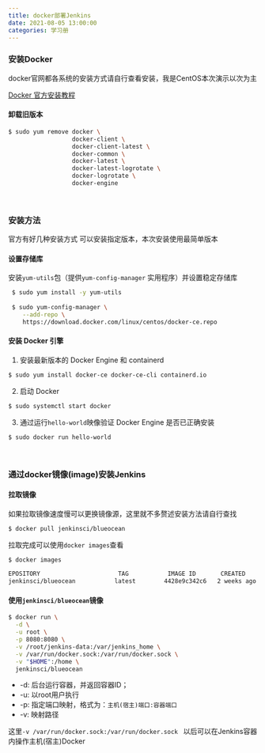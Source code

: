 ```yaml
---
title: docker部署Jenkins
date: 2021-08-05 13:00:00
categories: 学习册
---
```


### 安装Docker

docker官网都各系统的安装方式请自行查看安装，我是CentOS本次演示以次为主

<!--more-->

[Docker 官方安装教程](https://docs.docker.com/get-docker/)

#### 卸载旧版本
```bash
$ sudo yum remove docker \
                  docker-client \
                  docker-client-latest \
                  docker-common \
                  docker-latest \
                  docker-latest-logrotate \
                  docker-logrotate \
                  docker-engine
```
<br> 

### 安装方法

官方有好几种安装方式 可以安装指定版本，本次安装使用最简单版本

#### 设置存储库

安装`yum-utils`包（提供`yum-config-manager` 实用程序）并设置稳定存储库

```bash
 $ sudo yum install -y yum-utils
 
 $ sudo yum-config-manager \
    --add-repo \
    https://download.docker.com/linux/centos/docker-ce.repo
```

#### 安装 Docker 引擎

1. 安装最新版本的 Docker Engine 和 containerd
```bash
$ sudo yum install docker-ce docker-ce-cli containerd.io
```
2. 启动 Docker
```bash
$ sudo systemctl start docker
```
3. 通过运行`hello-world`映像验证 Docker Engine 是否已正确安装
```bash
$ sudo docker run hello-world
```
<br>

### 通过docker镜像(image)安装Jenkins

#### 拉取镜像

如果拉取镜像速度慢可以更换镜像源，这里就不多赘述安装方法请自行查找

```bash
$ docker pull jenkinsci/blueocean
```

拉取完成可以使用`docker images`查看

```bash
$ docker images

EPOSITORY                      TAG           IMAGE ID       CREATED       SIZE
jenkinsci/blueocean           latest        4428e9c342c6   2 weeks ago   699MB
```

#### 使用`jenkinsci/blueocean`镜像

```bash
$ docker run \
  -d \
  -u root \
  -p 8080:8080 \
  -v /root/jenkins-data:/var/jenkins_home \
  -v /var/run/docker.sock:/var/run/docker.sock \
  -v "$HOME":/home \
  jenkinsci/blueocean
```

- -d: 后台运行容器，并返回容器ID；
- -u: 以root用户执行
- -p: 指定端口映射，格式为：`主机(宿主)端口:容器端口`
- -v: 映射路径


这里`-v /var/run/docker.sock:/var/run/docker.sock ` 以后可以在Jenkins容器内操作主机(宿主)Docker
